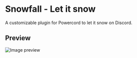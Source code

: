 # Snowfall - Let it snow

A customizable plugin for Powercord to let it snow on Discord.

## Preview
![Image preview](https://media.discordapp.net/attachments/755015856945102891/938743370543689748/unknown.png)
